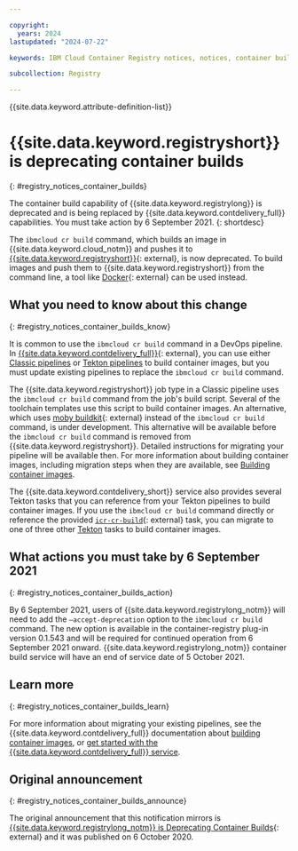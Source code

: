 ```yaml
---

copyright:
  years: 2024
lastupdated: "2024-07-22"

keywords: IBM Cloud Container Registry notices, notices, container builds

subcollection: Registry

---
```


{{site.data.keyword.attribute-definition-list}}

# {{site.data.keyword.registryshort}} is deprecating container builds
{: #registry_notices_container_builds}

The container build capability of {{site.data.keyword.registrylong}} is deprecated and is being replaced by {{site.data.keyword.contdelivery_full}} capabilities. You must take action by 6 September 2021.
{: shortdesc}

The `ibmcloud cr build` command, which builds an image in {{site.data.keyword.cloud_notm}} and pushes it to [{{site.data.keyword.registryshort}}](https://www.ibm.com/products/container-registry){: external}, is now deprecated. To build images and push them to {{site.data.keyword.registryshort}} from the command line, a tool like [Docker](https://docs.docker.com/engine/reference/commandline/cli/){: external} can be used instead.

## What you need to know about this change
{: #registry_notices_container_builds_know}

It is common to use the `ibmcloud cr build` command in a DevOps pipeline. In [{{site.data.keyword.contdelivery_full}}](https://www.ibm.com/products/continuous-delivery){: external}, you can use either [Classic pipelines](/docs/ContinuousDelivery?topic=ContinuousDelivery-deliverypipeline_about) or [Tekton pipelines](/docs/ContinuousDelivery?topic=ContinuousDelivery-tekton-pipelines) to build container images, but you must update existing pipelines to replace the `ibmcloud cr build` command.

The {{site.data.keyword.registryshort}} job type in a Classic pipeline uses the `ibmcloud cr build` command from the job's build script. Several of the toolchain templates use this script to build container images. An alternative, which uses [moby buildkit](https://github.com/moby/buildkit){: external} instead of the `ibmcloud cr build` command, is under development. This alternative will be available before the `ibmcloud cr build` command is removed from {{site.data.keyword.registryshort}}. Detailed instructions for migrating your pipeline will be available then. For more information about building container images, including migration steps when they are available, see [Building container images](/docs/ContinuousDelivery?topic=ContinuousDelivery-pipeline_container_images).

The {{site.data.keyword.contdelivery_short}} service also provides several Tekton tasks that you can reference from your Tekton pipelines to build container images. If you use the `ibmcloud cr build` command directly or reference the provided [`icr-cr-build`](https://github.com/open-toolchain/tekton-catalog/blob/master/container-registry/README.md#icr-cr-build){: external} task, you can migrate to one of three other [Tekton](/docs/ContinuousDelivery?topic=ContinuousDelivery-pipeline_container_images#pipeline_tekton_images) tasks to build container images.

## What actions you must take by 6 September 2021
{: #registry_notices_container_builds_action}

By 6 September 2021, users of {{site.data.keyword.registrylong_notm}} will need to add the `–accept-deprecation` option to the `ibmcloud cr build` command. The new option is available in the container-registry plug-in version 0.1.543 and will be required for continued operation from 6 September 2021 onward. {{site.data.keyword.registrylong_notm}} container build service will have an end of service date of 5 October 2021.

## Learn more
{: #registry_notices_container_builds_learn}

For more information about migrating your existing pipelines, see the {{site.data.keyword.contdelivery_full}} documentation about [building container images](/docs/ContinuousDelivery?topic=ContinuousDelivery-pipeline_container_images), or [get started with the {{site.data.keyword.contdelivery_full}} service](/docs/ContinuousDelivery?topic=ContinuousDelivery-getting-started).

## Original announcement
{: #registry_notices_container_builds_announce}

The original announcement that this notification mirrors is [{{site.data.keyword.registrylong_notm}} is Deprecating Container Builds](https://www.ibm.com/blog/announcement/ibm-cloud-container-registry-deprecating-container-builds/){: external} and it was published on 6 October 2020.
